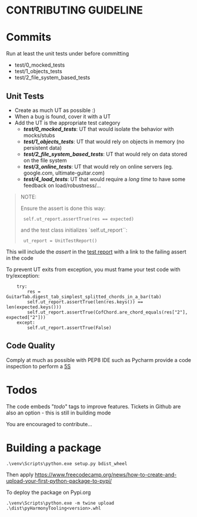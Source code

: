 CONTRIBUTING GUIDELINE
========================

# Commits
Run at least the unit tests under before committing
* test/0_mocked_tests
* test/1_objects_tests
* test/2_file_system_based_tests

## Unit Tests
- Create as much UT as possible :)
- When a bug is found, cover it with a UT
- Add the UT is the appropriate test category
  * _**test/0_mocked_tests**_: UT that would isolate the behavior with mocks/stubs
  * _**test/1_objects_tests**_: UT that would rely on objects in memory (no persistent data)
  * _**test/2_file_system_based_tests**_: UT that would rely on data stored on the file system
  * _**test/3_online_tests**_: UT that would rely on online servers (eg. google.com, ultimate-guitar.com)
  * _**test/4_load_tests**_: UT that would require a *long time* to have some feedback on load/robustness/...

> NOTE:
>
> Ensure the assert is done this way:
>
>      self.ut_report.assertTrue(res == expected)
> and the test class initializes `self.ut_report``:
> 
>      ut_report = UnitTestReport()
This will include the *assert* in the [test report](unit_test_report.md) with a link to the failing assert in the code

To prevent UT exits from exception, you must frame your test code with try/exception:

        try:
            res = GuitarTab.digest_tab_simplest_splitted_chords_in_a_bar(tab)
            self.ut_report.assertTrue(len(res.keys()) == len(expected.keys()))
            self.ut_report.assertTrue(CofChord.are_chord_equals(res["2"],  expected["2"]))
        except:
            self.ut_report.assertTrue(False)


## Code Quality
Comply at much as possible with PEP8
IDE such as Pycharm provide a code inspection to perform a [5S](https://www.agilitest.com/cards/5s-on-code)

# Todos
The code embeds "_todo_" tags to improve features.
Tickets in Github are also an option - this is still in building mode

You are encouraged to contribute...

# Building a package
    
    .\venv\Scripts\python.exe setup.py bdist_wheel

Then apply https://www.freecodecamp.org/news/how-to-create-and-upload-your-first-python-package-to-pypi/

To deploy the package on Pypi.org

    .\venv\Scripts\python.exe -m twine upload .\dist\pyHarmonyTooling<version>.whl